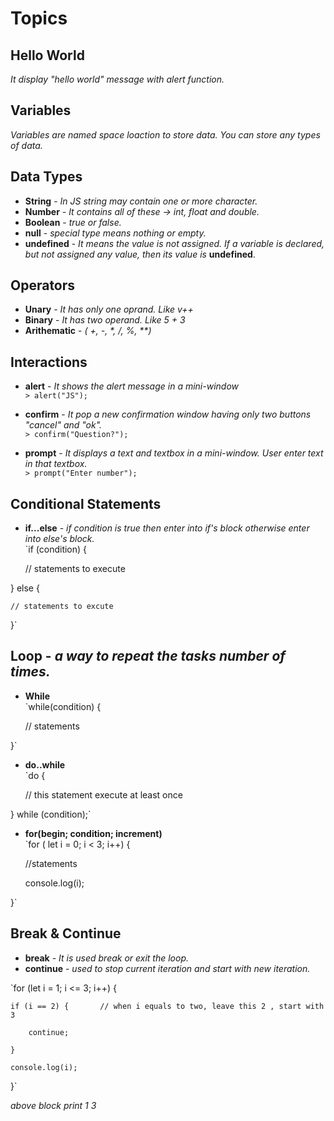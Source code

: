 # Topics

## Hello World <br>
   _It display "hello world" message with alert function._

## Variables<br>
   _Variables are named space loaction to store data. You can store any types of data._

## Data Types<br>
- **String** - _In JS string may contain one or more character._ 
- **Number** - _It contains all of these -> int, float and double._
- **Boolean** - _true or false._
- **null** - _special type means nothing or empty._
- **undefined** - _It means the value is not assigned. If a variable is declared, but not assigned any value, then its value is_ **undefined**.

## Operators <br>
- **Unary** - _It has only one oprand. Like v++_
- **Binary** - _It has two operand. Like 5 + 3_
- **Arithematic** - _( +, -, *, /, %, \*\*)_
## Interactions<br>
- **alert** - _It shows the alert message in a mini-window_ <br>
	`> alert("JS");`

- **confirm** - _It pop a new confirmation window having only two buttons "cancel" and "ok"._<br>
	`> confirm("Question?");`

- **prompt** - _It displays a text and textbox in a mini-window. User enter text in that textbox._<br>
	`> prompt("Enter number");`

## Conditional Statements<br>
- **if...else** - _if condition is true then enter into if's block otherwise enter into else's block._<br>
`if (condition) { 

	// statements to execute

} else {

	// statements to excute

}` 

## Loop - _a way to repeat the tasks number of times._<br>
- **While** <br>
`while(condition) { 

	// statements 

}` 

- **do..while** <br>
`do {		

	// this statement execute at least once 

} while (condition);`

- **for(begin; condition; increment)** <br>
`for ( let i = 0; i < 3; i++) { 

	//statements  

	console.log(i);

}`

## Break & Continue <br>
- **break** - _It is used break or exit the loop._
- **continue** - _used to stop current iteration and start with new iteration._

`for (let i = 1; i <= 3; i++) { 

	if (i == 2) { 		// when i equals to two, leave this 2 , start with 3

		continue;	

	}		

	console.log(i); 
}`

_above block print 1 3_



